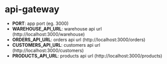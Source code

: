 # api-gateway

- **PORT**: app port (eg. 3000)
- **WAREHOUSE_API_URL**: warehouse api url (http://localhost:3000/warehouse)
- **ORDERS_API_URL**: orders api url (http://localhost:3000/orders)
- **CUSTOMERS_API_URL**: customers api url (http://localhost:3000/customers)
- **PRODUCTS_API_URL**: products api url (http://localhost:3000/products)
